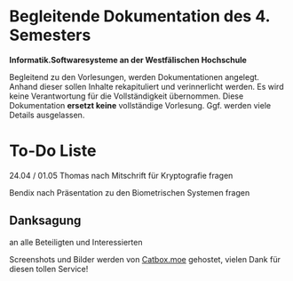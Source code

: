 # Begleitende Dokumentation des 4. Semesters
**Informatik.Softwaresysteme an der Westfälischen Hochschule**

Begleitend zu den Vorlesungen, werden Dokumentationen angelegt. Anhand dieser sollen Inhalte rekapituliert und verinnerlicht werden.
Es wird keine Verantwortung für die Vollständigkeit übernommen.
Diese Dokumentation **ersetzt keine** vollständige Vorlesung. Ggf. werden viele Details ausgelassen.

# To-Do Liste
  24.04 / 01.05 Thomas nach Mitschrift für Kryptografie fragen
  
  Bendix nach Präsentation zu den Biometrischen Systemen fragen
  
## Danksagung
an alle Beteiligten und Interessierten

Screenshots und Bilder werden von [Catbox.moe](https://catbox.moe/) gehostet, vielen Dank für diesen tollen Service!
